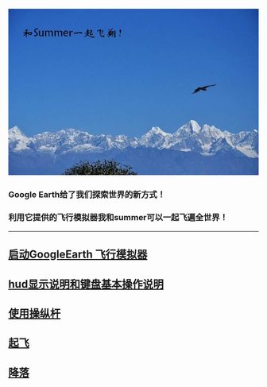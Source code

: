 

![和Summer一起飞翔](/imgs/fly01.jpg)

### Google Earth给了我们探索世界的新方式！
### 利用它提供的飞行模拟器我和summer可以一起飞遍全世界！

----

## [启动GoogleEarth 飞行模拟器](startGESim.md)
## [hud显示说明和键盘基本操作说明](basicCtrlSpecify.md)
## [使用操纵杆](joystickSpecify.md)
## [起飞](takeoff.md)
## [降落](landing.md)
